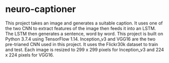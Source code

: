 # neuro-captioner
This project takes an image and generates a suitable caption. It uses one of the two CNN to extract features of the image then feeds it into an LSTM. The LSTM then generates a sentence, word by word. This project is built on Python 3.7.4 using TensorFlow 1.14. Inception_v3 and VGG16 are the two pre-trianed CNN used in this project. It uses the Flickr30k dataset to train and test. Each image is resized to 299 x 299 pixels for Inception_v3 and 224 x 224 pixels for VGG16.
